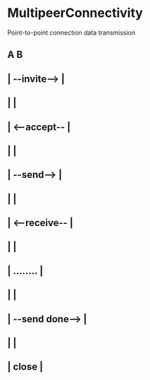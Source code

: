 # MultipeerConnectivity
Point-to-point connection data transmission


##        A                           B
##         |       --invite-->        |
##         |                          |
##         |       <--accept--        |
##         |                          |
##         |        --send-->         |
##         |                          |
##         |       <--receive--       |
##         |                          |
##         |        ........          |
##         |                          |
##         |      --send done-->      |
##         |                          |
##         |           close          |
